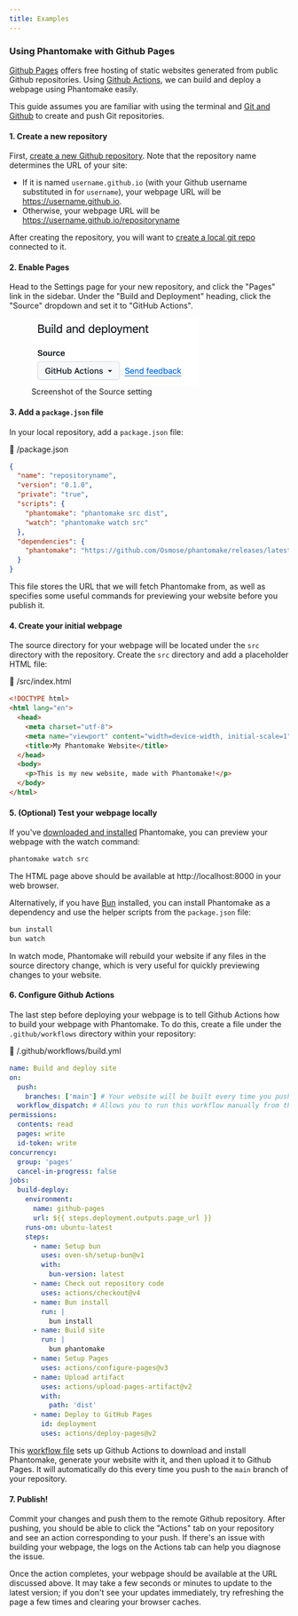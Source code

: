 ```yaml
---
title: Examples
---
```


### Using Phantomake with Github Pages

[Github Pages](https://pages.github.com/) offers free hosting of static websites generated from public Github repositories. Using [Github Actions](https://github.com/features/actions), we can build and deploy a webpage using Phantomake easily.

This guide assumes you are familiar with using the terminal and [Git and Github](https://docs.github.com/en/get-started) to create and push Git repositories.

#### 1. Create a new repository

First, [create a new Github repository](https://docs.github.com/en/get-started/quickstart/create-a-repo). Note that the repository name determines the URL of your site:

- If it is named `username.github.io` (with your Github username substituted in for `username`), your webpage URL will be https://username.github.io.
- Otherwise, your webpage URL will be https://username.github.io/repositoryname

After creating the repository, you will want to [create a local git repo](https://docs.github.com/en/get-started/using-git/about-git#example-start-a-new-repository-and-publish-it-to-github) connected to it.

#### 2. Enable Pages

Head to the Settings page for your new repository, and click the "Pages" link in the sidebar. Under the "Build and Deployment" heading, click the "Source" dropdown and set it to "GitHub Actions".

<figure>
  <img alt="The 'Source' setting on the 'Pages' settings page" src="./github_pages_setting.png" style="max-width: 300px;">
  <figcaption>Screenshot of the Source setting</figcaption>
</figure>

#### 3. Add a `package.json` file
In your local repository, add a `package.json` file:

<div class="code-block-with-filename">
  <div class="filename">📄 /package.json</div>

  ```json
  {
    "name": "repositoryname",
    "version": "0.1.0",
    "private": "true",
    "scripts": {
      "phantomake": "phantomake src dist",
      "watch": "phantomake watch src"
    },
    "dependencies": {
      "phantomake": "https://github.com/Osmose/phantomake/releases/latest/download/source.tar.gz"
    }
  }
  ```
</div>

This file stores the URL that we will fetch Phantomake from, as well as specifies some useful commands for previewing your website before you publish it.

#### 4. Create your initial webpage

The source directory for your webpage will be located under the `src` directory with the repository. Create the `src` directory and add a placeholder HTML file:

<div class="code-block-with-filename">
  <div class="filename">📄 /src/index.html</div>

  ```html
  <!DOCTYPE html>
  <html lang="en">
    <head>
      <meta charset="utf-8">
      <meta name="viewport" content="width=device-width, initial-scale=1">
      <title>My Phantomake Website</title>
    </head>
    <body>
      <p>This is my new website, made with Phantomake!</p>
    </body>
  </html>
  ```
</div>

#### 5. (Optional) Test your webpage locally

If you've [downloaded and installed](../download.html) Phantomake, you can preview your webpage with the watch command:

```sh
phantomake watch src
```

The HTML page above should be available at http://localhost:8000 in your web browser.

Alternatively, if you have [Bun](https://bun.sh/) installed, you can install Phantomake as a dependency and use the helper scripts from the `package.json` file:

```sh
bun install
bun watch
```

In watch mode, Phantomake will rebuild your website if any files in the source directory change, which is very useful for quickly previewing changes to your website.

#### 6. Configure Github Actions

The last step before deploying your webpage is to tell Github Actions how to build your webpage with Phantomake. To do this, create a file under the `.github/workflows` directory within your repository:

<div class="code-block-with-filename">
  <div class="filename">📄 /.github/workflows/build.yml</div>

  ```yaml
  name: Build and deploy site
  on:
    push:
      branches: ['main'] # Your website will be built every time you push to the `main` branch
    workflow_dispatch: # Allows you to run this workflow manually from the Actions tab
  permissions:
    contents: read
    pages: write
    id-token: write
  concurrency:
    group: 'pages'
    cancel-in-progress: false
  jobs:
    build-deploy:
      environment:
        name: github-pages
        url: ${{ steps.deployment.outputs.page_url }}
      runs-on: ubuntu-latest
      steps:
        - name: Setup bun
          uses: oven-sh/setup-bun@v1
          with:
            bun-version: latest
        - name: Check out repository code
          uses: actions/checkout@v4
        - name: Bun install
          run: |
            bun install
        - name: Build site
          run: |
            bun phantomake
        - name: Setup Pages
          uses: actions/configure-pages@v3
        - name: Upload artifact
          uses: actions/upload-pages-artifact@v2
          with:
            path: 'dist'
        - name: Deploy to GitHub Pages
          id: deployment
          uses: actions/deploy-pages@v2
  ```
</div>

This [workflow file](https://docs.github.com/en/actions/using-workflows/about-workflows) sets up Github Actions to download and install Phantomake, generate your website with it, and then upload it to Github Pages. It will automatically do this every time you push to the `main` branch of your repository.

#### 7. Publish!

Commit your changes and push them to the remote Github repository. After pushing, you should be able to click the "Actions" tab on your repository and see an action corresponding to your push. If there's an issue with building your webpage, the logs on the Actions tab can help you diagnose the issue.

Once the action completes, your webpage should be available at the URL discussed above. It may take a few seconds or minutes to update to the latest version; if you don't see your updates immediately, try refreshing the page a few times and clearing your browser caches.
